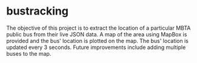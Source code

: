 # bustracking
The objective of this project is to extract the location of a particular MBTA public bus from their live JSON data.  A map of the area using MapBox is provided and the bus' location is plotted on the map.  The bus' location is updated every 3 seconds.
Future improvements include adding multiple buses to the map.

